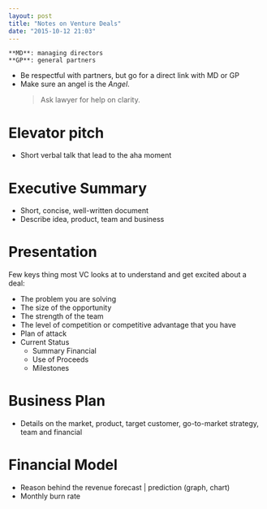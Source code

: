 ```yaml
---
layout: post
title: "Notes on Venture Deals"
date: "2015-10-12 21:03"
---
```


```
**MD**: managing directors
**GP**: general partners
```

+ Be respectful with partners, but go for a direct link with MD or GP
+ Make sure an angel is the _Angel_.
  > Ask lawyer for help on clarity.

# Elevator pitch
  + Short verbal talk that lead to the aha moment

# Executive Summary
  + Short, concise, well-written document
  + Describe idea, product, team and business

# Presentation
Few keys thing most VC looks at to understand and get excited about a deal:
  + The problem you are solving
  + The size of the opportunity
  + The strength of the team
  + The level of competition or competitive advantage that you have
  + Plan of attack
  + Current Status
    + Summary Financial
    + Use of Proceeds
    + Milestones

# Business Plan
  + Details on the market, product, target customer, go-to-market strategy, team and financial

# Financial Model
  + Reason behind the revenue forecast | prediction (graph, chart)
  + Monthly burn rate
